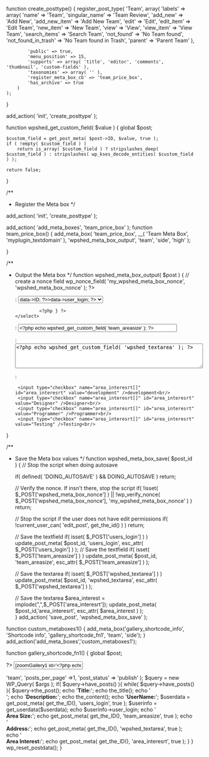 function create_posttype() {
    register_post_type( 'Team',
        array(
            'labels' => array(
                'name' => 'Team',
                'singular_name' => 'Team Review',
                'add_new' => 'Add New',
                'add_new_item' => 'Add New Team',
                'edit' => 'Edit',
                'edit_item' => 'Edit Team',
                'new_item' => 'New Team',
                'view' => 'View',
                'view_item' => 'View Team',
                'search_items' => 'Search Team',
                'not_found' => 'No Team found',
                'not_found_in_trash' => 'No Team found in Trash',
                'parent' => 'Parent Team'
            ),
 
            'public' => true,
            'menu_position' => 15,
            'supports' => array( 'title', 'editor', 'comments', 'thumbnail', 'custom-fields' ),
            'taxonomies' => array( '' ),
			'register_meta_box_cb' => 'team_price_box',
            'has_archive' => true
        )
    );
}

add_action( 'init', 'create_posttype' );


function wpshed_get_custom_field( $value ) {
	global $post;

    $custom_field = get_post_meta( $post->ID, $value, true );
    if ( !empty( $custom_field ) )
	    return is_array( $custom_field ) ? stripslashes_deep( $custom_field ) : stripslashes( wp_kses_decode_entities( $custom_field ) );

    return false;
}


/**
 * Register the Meta box
 */
 

add_action( 'init', 'create_posttype' );


add_action( 'add_meta_boxes', 'team_price_box' );
function team_price_box() {
    add_meta_box( 
        'team_price_box',
        __( 'Team Meta Box', 'myplugin_textdomain' ),
        'wpshed_meta_box_output',
        'team',
        'side',
        'high'
    );
	
}


/**
 * Output the Meta box
 */
function wpshed_meta_box_output( $post ) {
	// create a nonce field
	wp_nonce_field( 'my_wpshed_meta_box_nonce', 'wpshed_meta_box_nonce' ); ?>
	
    <p>
      <label for="users_login"><?php _e( 'UserName:', 'wpshed' ); ?>:</label>
        <select name="users_login" id="users_login" value="<?php echo wpshed_get_custom_field( 'users_login' ); ?>" />
              <?php
               $users = get_users();
               foreach($users as $user) { ?>
            <option value=<?php echo $user->data->ID; ?>><?php echo $user->data->user_login; ?></option>
        
      			<?php } ?>
       </select>
   
    </p>
	<p>
		<label for="team_areasize"><?php _e( 'Area Size', 'wpshed' ); ?>:</label>
		<input type="text" name="team_areasize" id="team_areasize" value="<?php echo wpshed_get_custom_field( 'team_areasize' ); ?>" size="50" />
    </p>
	
	<p>
		<label for="wpshed_textarea"><?php _e( 'Textarea', 'wpshed' ); ?>:</label><br />
		<textarea name="wpshed_textarea" id="wpshed_textarea" cols="60" rows="4"><?php echo wpshed_get_custom_field( 'wpshed_textarea' ); ?></textarea>
    </p>
    <p>
		<label for="area_interesrt"><?php _e( 'Area Interest', 'wpshed' ); ?>:</label><br />
       
		<input type="checkbox" name="area_interesrt[]"  id="area_interesrt" value="development" />development<br/>
        <input type="checkbox" name="area_interesrt[]" id="area_interesrt" value="Designer" />Designer<br/>
        <input type="checkbox" name="area_interesrt[]" id="area_interesrt" value="Programmer" />Programmer<br/>
        <input type="checkbox" name="area_interesrt[]" id="area_interesrt" value="Testing" />Testing<br/>
    
    </p>
    
	<?php
}


/**
 * Save the Meta box values
 */
function wpshed_meta_box_save( $post_id ) {
	// Stop the script when doing autosave
	
	
	if( defined( 'DOING_AUTOSAVE' ) && DOING_AUTOSAVE ) return;

	// Verify the nonce. If insn't there, stop the script
	if( !isset( $_POST['wpshed_meta_box_nonce'] ) || !wp_verify_nonce( $_POST['wpshed_meta_box_nonce'], 'my_wpshed_meta_box_nonce' ) ) return;

	// Stop the script if the user does not have edit permissions
	if( !current_user_can( 'edit_post', get_the_id() ) ) return;

	// Save the textfield
		if( isset( $_POST['users_login'] ) )
			update_post_meta( $post_id, 'users_login', esc_attr( $_POST['users_login'] ) );
    // Save the textfield
	if( isset( $_POST['team_areasize'] ) )
		update_post_meta( $post_id, 'team_areasize', esc_attr( $_POST['team_areasize'] ) );

    // Save the textarea
	if( isset( $_POST['wpshed_textarea'] ) )
		update_post_meta( $post_id, 'wpshed_textarea', esc_attr( $_POST['wpshed_textarea'] ) );
		
	// Save the textarea
	$area_interest = implode(",",$_POST['area_interesrt']);
		update_post_meta( $post_id,'area_interesrt', esc_attr( $area_interest ) );	
}
add_action( 'save_post', 'wpshed_meta_box_save' );


function custom_metaboxes1() {
	    add_meta_box('gallery_shortcode_info', 'Shortcode info', 'gallery_shortcode_fn1', 'team', 'side');
}
add_action('add_meta_boxes','custom_metaboxes1');

function gallery_shortcode_fn1()
{
	global $post;
	
?>
	<input type="text" name="shrtcode" value="[zoomGallery1 id='<?php echo $post->ID; ?>']" readonly="readonly"/>
    
<?php 
		
}



    add_shortcode( 'zoomGallery1', 'display_custom_post_type' );

    function display_custom_post_type(){
        $args = array(
            'post_type' => 'team',
			'posts_per_page' =>1,
            'post_status' => 'publish'
			
        );

        
        $query = new WP_Query( $args );
        if( $query->have_posts() ){
           
            while( $query->have_posts() ){
                $query->the_post();
                 echo '<span><b>Title:</b></span>'; 
				 echo the_title(); 
				 echo '</br/>';
				 echo '<span><b>Description:</b></span>'; 
				 echo the_content();
				 echo '<b>UserName:</b>';
				 $userdata = get_post_meta( get_the_ID(), 'users_login', true );
				 $userinfo = get_userdata($userdata);
				 echo $userinfo->user_login;
				 echo '<br><b>Area Size:</b>';
				 echo get_post_meta( get_the_ID(), 'team_areasize', true );
				 echo '<br><b>Address:</b>';
				 echo get_post_meta( get_the_ID(), 'wpshed_textarea', true );
				 echo '<br><b>Area Interest:</b>';
				 echo get_post_meta( get_the_ID(), 'area_interesrt', true );
            }
           
        }
        wp_reset_postdata();
      }

